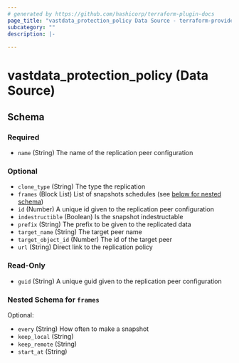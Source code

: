 ```yaml
---
# generated by https://github.com/hashicorp/terraform-plugin-docs
page_title: "vastdata_protection_policy Data Source - terraform-provider-vastdata"
subcategory: ""
description: |-
  
---
```


# vastdata_protection_policy (Data Source)





<!-- schema generated by tfplugindocs -->
## Schema

### Required

- `name` (String) The name of the replication peer configuration

### Optional

- `clone_type` (String) The type the replication
- `frames` (Block List) List of snapshots schedules (see [below for nested schema](#nestedblock--frames))
- `id` (Number) A unique id given to the replication peer configuration
- `indestructible` (Boolean) Is the snapshot indestructable
- `prefix` (String) The prefix to be given to the replicated data
- `target_name` (String) The target peer name
- `target_object_id` (Number) The id of the target peer
- `url` (String) Direct link to the replication policy

### Read-Only

- `guid` (String) A unique guid given to the  replication peer configuration

<a id="nestedblock--frames"></a>
### Nested Schema for `frames`

Optional:

- `every` (String) How often to make a snapshot
- `keep_local` (String)
- `keep_remote` (String)
- `start_at` (String)

